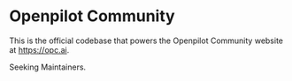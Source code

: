 # Openpilot Community

This is the official codebase that powers the Openpilot Community website at https://opc.ai.

Seeking Maintainers.
